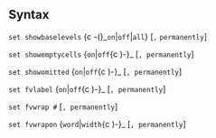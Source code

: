 ## Syntax

`set showbaselevels` <span options="-(">{c
-(}_`on`\|`off`\|`all`} \[`,`
`permanently`\]

`set showemptycells` {`on`\|`off`<span
options=")-">{c )-}_ \[`, permanently`\]

`set showomitted` {`on`\|`off`<span
options=")-">{c )-}_ \[`, permanently`\]

`set fvlabel` {`on`\|`off`<span
options=")-">{c )-}_ \[`, permanently`\]

`set fvwrap #` \[`, permanently`\]

`set fvwrapon` {`word`\|`width`<span
options=")-">{c )-}_ \[`, permanently`\]
